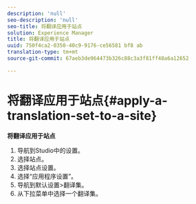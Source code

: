 ```yaml
---
description: 'null'
seo-description: 'null'
seo-title: 将翻译应用于站点
solution: Experience Manager
title: 将翻译应用于站点
uuid: 750f4ca2-0350-40c9-9176-ce56581 bf8 ab
translation-type: tm+mt
source-git-commit: 67aeb3de964473b326c88c3a3f81ff48a6a12652

---
```



# 将翻译应用于站点{#apply-a-translation-set-to-a-site}

**将翻译应用于站点**

1. 导航到Studio中的设置。
1. 选择站点。
1. 选择站点设置。
1. 选择“应用程序设置”。
1. 导航到默认设置&gt;翻译集。
1. 从下拉菜单中选择一个翻译集。
